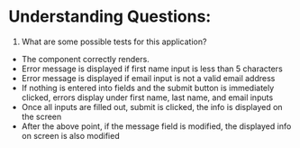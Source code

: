 # Understanding Questions:
1. What are some possible tests for this application?
* The component correctly renders.
* Error message is displayed if first name input is less than 5 characters
* Error message is displayed if email input is not a valid email address
* If nothing is entered into fields and the submit button is immediately clicked, errors display under first name, last name, and email inputs
* Once all inputs are filled out, submit is clicked, the info is displayed on the screen
* After the above point, if the message field is modified, the displayed info on screen is also modified